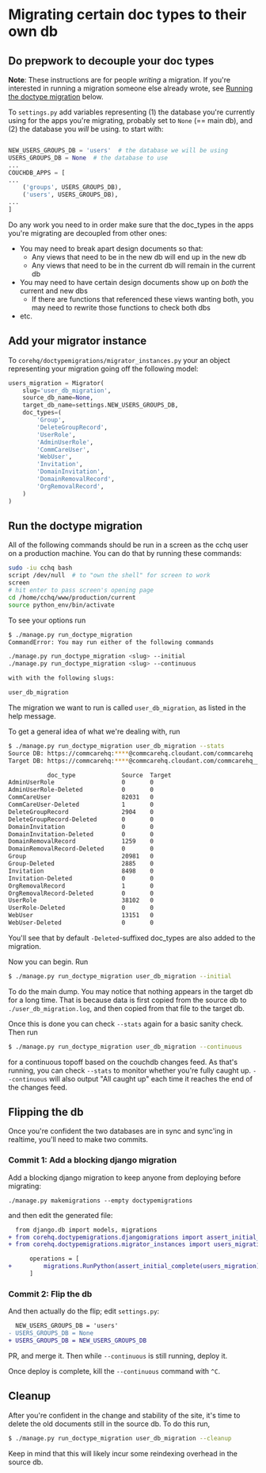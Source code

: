 # Migrating certain doc types to their own db

## Do prepwork to decouple your doc types

**Note**: These instructions are for people *writing* a migration.
If you're interested in running a migration someone else already wrote,
see [Running the doctype migration](#run-the-doctype-migration) below.

To `settings.py` add variables representing
(1) the database you're currently using for the apps you're migrating, probably set to `None` (== main db),
and (2) the database you _will_ be using.
to start with:

```python

NEW_USERS_GROUPS_DB = 'users'  # the database we will be using
USERS_GROUPS_DB = None  # the database to use
...
COUCHDB_APPS = [
...
    ('groups', USERS_GROUPS_DB),
    ('users', USERS_GROUPS_DB),
...
]
```

Do any work you need to in order make sure that the doc_types in the apps you're migrating are decoupled
from other ones:
- You may need to break apart design documents so that:
  - Any views that need to be in the new db will end up in the new db
  - Any views that need to be in the current db will remain in the current db
- You may need to have certain design documents show up on *both* the current and new dbs
  - If there are functions that referenced these views wanting both,
    you may need to rewrite those functions to check both dbs
- etc.


## Add your migrator instance

To `corehq/doctypemigrations/migrator_instances.py` your an object representing your migration
going off the following model:

```python
users_migration = Migrator(
    slug='user_db_migration',
    source_db_name=None,
    target_db_name=settings.NEW_USERS_GROUPS_DB,
    doc_types=(
        'Group',
        'DeleteGroupRecord',
        'UserRole',
        'AdminUserRole',
        'CommCareUser',
        'WebUser',
        'Invitation',
        'DomainInvitation',
        'DomainRemovalRecord',
        'OrgRemovalRecord',
    )
)
```

## Run the doctype migration

All of the following commands should be run in a screen as the cchq user on a production machine. You can do that by running these commands:

```bash
sudo -iu cchq bash
script /dev/null  # to "own the shell" for screen to work
screen
# hit enter to pass screen's opening page
cd /home/cchq/www/production/current
source python_env/bin/activate
```

To see your options run

```bash
$ ./manage.py run_doctype_migration
CommandError: You may run either of the following commands

./manage.py run_doctype_migration <slug> --initial
./manage.py run_doctype_migration <slug> --continuous

with with the following slugs:

user_db_migration

```

The migration we want to run is called `user_db_migration`, as listed in the help message.

To get a general idea of what we're dealing with, run

```bash
$ ./manage.py run_doctype_migration user_db_migration --stats
Source DB: https://commcarehq:****@commcarehq.cloudant.com/commcarehq
Target DB: https://commcarehq:****@commcarehq.cloudant.com/commcarehq__users

           doc_type             Source  Target
AdminUserRole                   0       0
AdminUserRole-Deleted           0       0
CommCareUser                    82031   0
CommCareUser-Deleted            1       0
DeleteGroupRecord               2904    0
DeleteGroupRecord-Deleted       0       0
DomainInvitation                0       0
DomainInvitation-Deleted        0       0
DomainRemovalRecord             1259    0
DomainRemovalRecord-Deleted     0       0
Group                           20981   0
Group-Deleted                   2885    0
Invitation                      8498    0
Invitation-Deleted              0       0
OrgRemovalRecord                1       0
OrgRemovalRecord-Deleted        0       0
UserRole                        38102   0
UserRole-Deleted                0       0
WebUser                         13151   0
WebUser-Deleted                 0       0
```

You'll see that by default `-Deleted`-suffixed doc_types are also added to the migration.

Now you can begin. Run

```bash
$ ./manage.py run_doctype_migration user_db_migration --initial
```

To do the main dump. You may notice that nothing appears in the target db for a long time.
That is because data is first copied from the source db to `./user_db_migration.log`, and then copied from that file
to the target db.

Once this is done you can check `--stats` again for a basic sanity check. Then run

```bash
$ ./manage.py run_doctype_migration user_db_migration --continuous
```

for a continuous topoff based on the couchdb changes feed.
As that's running, you can check `--stats` to monitor whether you're fully caught up.
`--continuous` will also output "All caught up" each time it reaches the end of the changes feed.


## Flipping the db

Once you're confident the two databases are in sync and sync'ing in realtime, you'll need to make two commits.

### Commit 1: Add a blocking django migration
Add a blocking django migration to keep anyone from deploying before migrating:

```
./manage.py makemigrations --empty doctypemigrations
```

and then edit the generated file:

```diff
  from django.db import models, migrations
+ from corehq.doctypemigrations.djangomigrations import assert_initial_complete
+ from corehq.doctypemigrations.migrator_instances import users_migration

      operations = [
+         migrations.RunPython(assert_initial_complete(users_migration))
      ]
```

### Commit 2: Flip the db
And then actually do the flip; edit `settings.py`:

```diff
  NEW_USERS_GROUPS_DB = 'users'
- USERS_GROUPS_DB = None
+ USERS_GROUPS_DB = NEW_USERS_GROUPS_DB
```

PR, and merge it. Then while `--continuous` is still running, deploy it.

Once deploy is complete, kill the `--continuous` command with `^C`.

## Cleanup

After you're confident in the change and stability of the site,
it's time to delete the old documents still in the source db. To do this run,

```bash
$ ./manage.py run_doctype_migration user_db_migration --cleanup
```

Keep in mind that this will likely incur some reindexing overhead in the source db.
